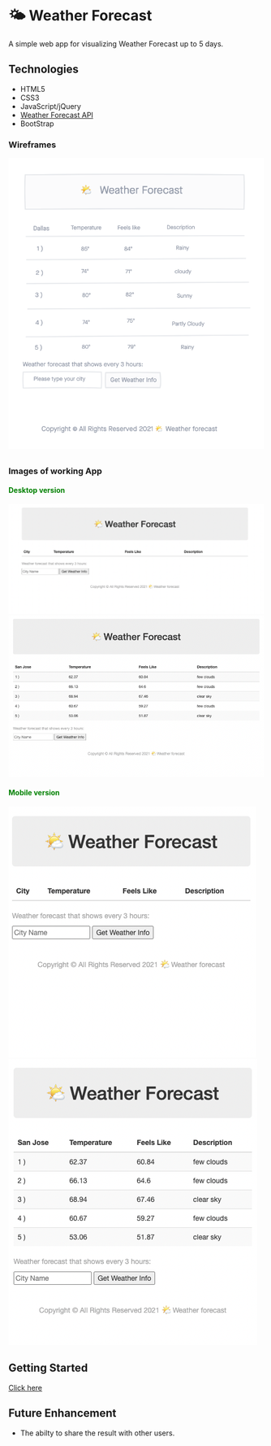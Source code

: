 # 🌤 Weather Forecast

A simple web app for visualizing Weather Forecast up to 5 days.

## Technologies
- HTML5
- CSS3
- JavaScript/jQuery
- [Weather Forecast API](http://openweathermap.org/forecast16)
- BootStrap

### Wireframes
![screenshot](img/weatherApp-wireframe.png)

##

### Images of working App
 #### <p style='color:green'>Desktop version</p>
![firstScreen](img/firstScreen.png) 
![thirdScreen](img/thirdScreen.png)
 #### <p style='color:green'>Mobile version</p>
![secondScreen](img/secondScreen.png)
![fourthScreen](img/fourthScreen.png)
##


## Getting Started
[Click here](https://avisa-ga.github.io/first-web-app-project/)

## Future Enhancement
- The abilty to share the result with other users.
